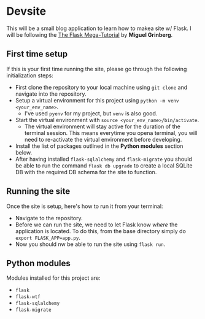 # Devsite

This will be a small blog application to learn how to makea site w/ Flask. I will be following the [The Flask Mega-Tutorial](https://blog.miguelgrinberg.com/post/the-flask-mega-tutorial-part-i-hello-world) by **Miguel Grinberg**.

## First time setup

If this is your first time running the site, please go through the following initialization steps:

- First clone the repository to your local machine using `git clone` and navigate into the repository.
- Setup a virtual environment for this project using `python -m venv <your_env_name>`.
    - I've used `pyenv` for my project, but `venv` is also good.
- Start the virtual environment with `source <your_env_name>/bin/activate`.
    - The virtual environment will stay active for the duration of the terminal session. This means everytime you opena  terminal, you will need to re-activate the virtual environment before developing.
- Install the list of packages outlined in the **Python modules** section below.
- After having installed `flask-sqlalchemy` and `flask-migrate` you should be able to run the command `flask db upgrade` to create a local SQLite DB with the required DB schema for the site to function.

## Running the site

Once the site is setup, here's how to run it from your terminal:

- Navigate to the repository.
- Before we can run the site, we need to let Flask know *where* the application is located. To do this, from the base directory simply do `export FLASK_APP=app.py`.
- Now you should nw be able to run the site using `flask run`.

## Python modules

Modules installed for this project are:
- `flask`
- `flask-wtf`
- `flask-sqlalchemy`
- `flask-migrate`

